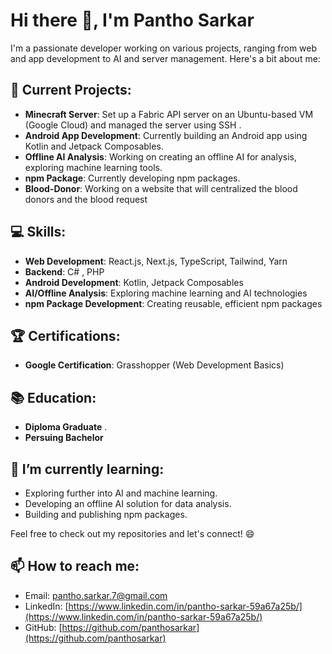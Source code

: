# Hi there 👋, I'm Pantho Sarkar

I'm a passionate developer working on various projects, ranging from web and app development to AI and server management. Here's a bit about me:

## 🚀 Current Projects:

- **Minecraft Server**: Set up a Fabric API server on an Ubuntu-based VM (Google Cloud) and managed the server using SSH .
- **Android App Development**: Currently building an Android app using Kotlin and Jetpack Composables.
- **Offline AI Analysis**: Working on creating an offline AI for analysis, exploring machine learning tools.
- **npm Package**: Currently developing npm packages.
- **Blood-Donor**: Working on a website that will centralized the blood donors and the blood request 

## 💻 Skills:

- **Web Development**: React.js, Next.js, TypeScript, Tailwind, Yarn
- **Backend**: C# , PHP
- **Android Development**: Kotlin, Jetpack Composables
- **AI/Offline Analysis**: Exploring machine learning and AI technologies
- **npm Package Development**: Creating reusable, efficient npm packages

## 🏆 Certifications:

- **Google Certification**: Grasshopper (Web Development Basics)

## 📚 Education:

- **Diploma Graduate** .
- **Persuing Bachelor**

## 🌱 I’m currently learning:

- Exploring further into AI and machine learning.
- Developing an offline AI solution for data analysis.
- Building and publishing npm packages.



Feel free to check out my repositories and let's connect! 😄

## 📫 How to reach me:

- Email: [pantho.sarkar.7@gmail.com](mailto\:pantho.sarkar.7@gmail.com)
- LinkedIn: [https://www.linkedin.com/in/pantho-sarkar-59a67a25b/](https://www.linkedin.com/in/pantho-sarkar-59a67a25b/)
- GitHub: [https://github.com/panthosarkar](https://github.com/panthosarkar)
